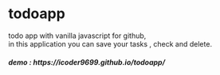 # todoapp
todo app with vanilla javascript for github,
</br>in this application you can save your tasks , check and delete.
<h5>demo :  https://icoder9699.github.io/todoapp/</h5>

